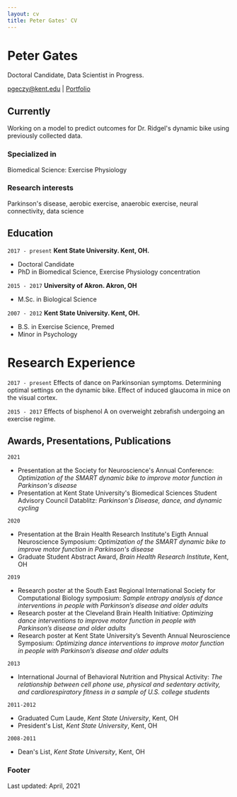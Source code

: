 ```yaml
---
layout: cv
title: Peter Gates' CV
---
```

# Peter Gates
Doctoral Candidate, Data Scientist in Progress.

<div id="webaddress">
<a href="pgeczy@kent.edu">pgeczy@kent.edu</a>
| <a href="https://portfolio.peti.work">Portfolio</a>
</div>


## Currently

Working on a model to predict outcomes for Dr. Ridgel's dynamic bike using previously collected data.

### Specialized in

Biomedical Science: Exercise Physiology

### Research interests

Parkinson's disease, aerobic exercise, anaerobic exercise, neural connectivity, data science

## Education

`2017 - present`
__Kent State University. Kent, OH.__

- Doctoral Candidate
- PhD in Biomedical Science, Exercise Physiology concentration

`2015 - 2017`
__University of Akron. Akron, OH__

- M.Sc. in Biological Science

`2007 - 2012`
__Kent State University. Kent, OH.__

- B.S. in Exercise Science, Premed
- Minor in Psychology

# Research Experience

`2017 - present`
Effects of dance on Parkinsonian symptoms. 
Determining optimal settings on the dynamic bike.
Effect of induced glaucoma in mice on the visual cortex.

`2015 - 2017`
Effects of bisphenol A on overweight zebrafish undergoing an exercise regime.

## Awards, Presentations, Publications

`2021`
- Presentation at the Society for Neuroscience's Annual Conference: *Optimization of the SMART dynamic bike to improve motor function in Parkinson's disease*
- Presentation at Kent State University's Biomedical Sciences Student Advisory Council Datablitz: *Parkinson's Disease, dance, and dynamic cycling*

`2020`
- Presentation at the Brain Health Research Institute's Eigth Annual Neuroscience Symposium: *Optimization of the SMART dynamic bike to improve motor function in Parkinson's disease*
- Graduate Student Abstract Award, *Brain Health Research Institute*, Kent, OH

`2019`
- Research poster at the South East Regional International Society for Computational Biology symposium: *Sample entropy analysis of dance interventions in people with Parkinson’s disease and older adults*
- Research poster at the Cleveland Brain Health Initiative: *Optimizing dance interventions to improve motor function in people with Parkinson’s disease and older adults*
- Research poster at Kent State University’s Seventh Annual Neuroscience Symposium: *Optimizing dance interventions to improve motor function in people with Parkinson’s disease and older adults*

`2013`
- International Journal of Behavioral Nutrition and Physical Activity: *The relationship between cell phone use, physical and sedentary activity, and cardiorespiratory fitness in a sample of U.S. college students*

`2011-2012`
- Graduated Cum Laude, *Kent State University*, Kent, OH
- President's List, *Kent State University*, Kent, OH

`2008-2011`
- Dean's List, *Kent State University*, Kent, OH

### Footer

Last updated: April, 2021



